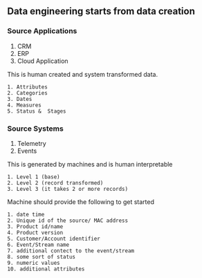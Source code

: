 ## Data engineering starts from data creation

### Source Applications
  1. CRM
  2. ERP
  3. Cloud Application

  This is human created and system transformed data. 
  
    1. Attributes
    2. Categories
    3. Dates
    4. Measures
    5. Status &  Stages


### Source Systems

  1. Telemetry
  2. Events

  This is generated by machines and is human interpretable
  
    1. Level 1 (base)
    2. Level 2 (record transformed)
    3. Level 3 (it takes 2 or more records)

Machine should provide the following to get started

    1. date time 
    2. Unique id of the source/ MAC address
    3. Product id/name
    4. Product version
    5. Customer/Account identifier
    6. Event/Stream name
    7. additional contect to the event/stream
    8. some sort of status
    9. numeric values
    10. additional attributes
